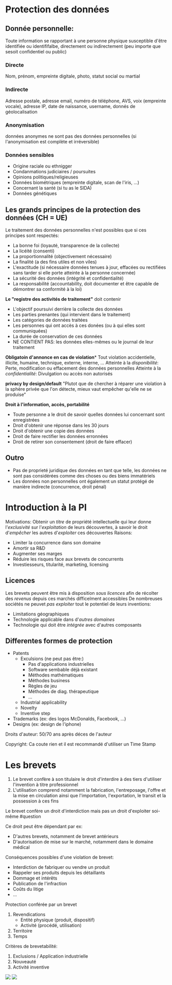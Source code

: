 # Protection des données
## Donnée personnelle: 
Toute information se rapportant à une personne physique susceptible d'être identifiée ou identififalbe, directement ou indirectement (peu importe que sesoit confidentiel ou public)
### Directe
Nom, prénom, empreinte digitale, photo, statut social ou martial
### Indirecte
Adresse postale, adresse email, numéro de téléphone, AVS, voix (empreinte vocale), adresse IP, date de naissance, username, donnés de géolocalisation
### Anonymisation
données anonymes ne sont pas des données personnelles (si l'anonymisation est complète et irréversible)
### Données sensibles
- Origine raciale ou ethnigger
- Condanmations judiciaires / poursuites
- Opinions politiques/religieuses
- Données biométriques (empreinte digitale, scan de l'iris, ...)
- Concernant la santé (si tu as le SIDA)
- Données génétiques
## Les grands principes de la protection des données (CH = UE)
Le traitement des données personnelles n'est possibles que si ces principes sont respectés:
- La bonne foi (loyauté, transparence de la collecte)
- La licéité (consenti)
- La proportionnalité (objectivement nécessaire)
- La finalité (a des fins utiles et non viles)
- L'exactitude (si nécessaire données tenues à jour, effacées ou rectifiées sans tarder si elle porte atteinte à la personne concernée)
- La sécurité des données (intégrité et confidentialité)
- La responsabilité (accountability, doit documenter et être capable de démontrer sa conformité à la loi)

**Le "registre des activités de traitement"** doit contenir
- L'objectif poursuivi derrière la collecte des données
- Les parties prenantes (qui intervient dans le traitement)
- Les catégories de données traitées
- Les personnes qui ont accès à ces donées (ou à qui elles sont communiquées)
- La durée de conservation de ces données
- NE CONTIENT PAS: les données elles-mêmes ou le journal de leur traitement

**Obligatoin d'annonce en cas de violation***
Tout violation accidentielle, illicite, humaine, technique, externe, interne, ...
Atteinte à la *disponibilité*: Perte, modification ou effacement des données personnelles
Atteinte à la *confidentialité*: Divulgation ou accès non autorisés

**privacy by design/default**
"Plutot que de chercher à réparer une violation à la sphère privée que l'on détecte, mieux vaut empêcher qu'elle ne se produise"

**Droit à l'information, accès, portabilité**
- Toute personne a le droit de savoir quelles données lui concernant sont enregistrées
- Droit d'obtenir une réponse dans les 30 jours
- Droit d'obtenir une copie des données
- Droit de faire rectifier les données erronnées
- Droit de retirer son consentement (droit de faire effacer)
## Outro
- Pas de proprieté juridique des données en tant que telle, les données ne sont pas considérées comme des choses ou des biens immatériels
- Les données non personnelles ont également un statut protégé de manière indirecte (concurrence, droit pénal)

# Introduction à la PI
Motivations:
Obtenir un *titre* de propriété intellectuelle qui leur donne l'*exclusivité* sur l'*exploitation* de leurs découvertes, à savoir le droit d'*empêcher* les autres d'*exploiter* ces découvertes
Raisons:
- Limiter la concurrence dans son domaine
- Amortir sa R&D
- Augmenter ses marges
- Réduire les risques face aux brevets de concurrents
- Investiesseurs, titularité, marketing, licensing
## Licences
Les brevets peuvent être mis à disposition *sous licences* afin de récolter des *revenus* depuis ces marchés difficelment accessibles
De nombreuses sociétés ne peuvet *pas exploiter* tout le potentiel de leurs inventions:
- Limitations géographiques
- Technologie applicable dans d'*autres domaines*
- Technologie qui doit être *intégrée* avec d'autres composants
## Differentes formes de protection
- Patents
	- Exculsions (ne peut pas être:)
		- Pas d'applications industrielles
		- Software sembable déjà existant
		- Méthodes mathématiques
		- Méthodes business
		- Règles de jeu
		- Méthodes de diag. thérapeutique
		- ...
	- Industrial applicability
	- Novelty
	- Inventive step
- Trademarks (ex: des logos McDonalds, Facebook, ...)
- Designs (ex: design de l'iphone)

Droits d'auteur:
50/70 ans après déces de l'auteur

Copyright:
Ca coute rien et il est recommandé d'utiliser un Time Stamp
# Les brevets
1. Le brevet confère à son titulaire le droit d'interdire à des tiers d'utiliser l'invention à titre professionnel
2. L'utilisation comprend notamment la fabrication, l'entreposage, l'offre et la mise en circulation ainsi que l'importation, l'exportation, le transit et la possession à ces fins

Le brevet confère un droit d'interdiction mais pas un droit d'exploiter soi-même #question 

Ce droit peut être dépendant par ex:
- D'autres brevets, notamment de brevet antérieurs
- D'autorisation de mise sur le marché, notamment dans le domaine médical

Conséquences possibles d'une violation de brevet:
- Interdiction de fabriquer ou vendre un produit
-  Rappeler ses produits depuis les détaillants
- Dommage et intérêts
- Publication de l'infraction
- Coûts du litige
- ...

Protection conférée par un brevet
1. Revendications 
	- Entité physique (produit, dispositif)
	- Activité (procédé, utilisation)
2. Territoire
3. Temps

Critères de brevetabilité:
1. Exclusions / Application industrielle
2. Nouveauté
3. Activité inventive

![](Pasted%20image%2020231018155422.png)
![](Pasted%20image%2020231018155349.png)